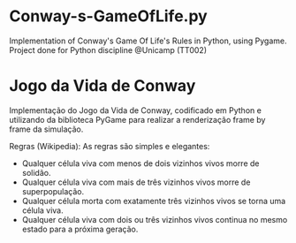 # Conway-s-GameOfLife.py
Implementation of Conway's Game Of Life's Rules in Python, using Pygame. Project done for Python discipline @Unicamp (TT002)

# Jogo da Vida de Conway

Implementação do Jogo da Vida de Conway, codificado em Python e utilizando da biblioteca PyGame para realizar a renderização frame by frame da simulação.

Regras (Wikipedia):
As regras são simples e elegantes:

- Qualquer célula viva com menos de dois vizinhos vivos morre de solidão.
- Qualquer célula viva com mais de três vizinhos vivos morre de superpopulação.
- Qualquer célula morta com exatamente três vizinhos vivos se torna uma célula viva.
- Qualquer célula viva com dois ou três vizinhos vivos continua no mesmo estado para a próxima geração.
